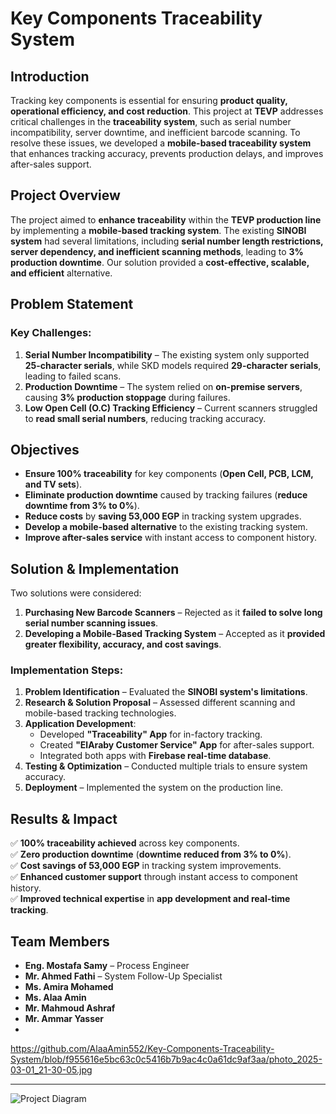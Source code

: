 # Key Components Traceability System  

## Introduction  
Tracking key components is essential for ensuring **product quality, operational efficiency, and cost reduction**. This project at **TEVP** addresses critical challenges in the **traceability system**, such as serial number incompatibility, server downtime, and inefficient barcode scanning. To resolve these issues, we developed a **mobile-based traceability system** that enhances tracking accuracy, prevents production delays, and improves after-sales support.  

## Project Overview  
The project aimed to **enhance traceability** within the **TEVP production line** by implementing a **mobile-based tracking system**. The existing **SINOBI system** had several limitations, including **serial number length restrictions, server dependency, and inefficient scanning methods**, leading to **3% production downtime**. Our solution provided a **cost-effective, scalable, and efficient** alternative.  

## Problem Statement  
### **Key Challenges:**  
1. **Serial Number Incompatibility** – The existing system only supported **25-character serials**, while SKD models required **29-character serials**, leading to failed scans.  
2. **Production Downtime** – The system relied on **on-premise servers**, causing **3% production stoppage** during failures.  
3. **Low Open Cell (O.C) Tracking Efficiency** – Current scanners struggled to **read small serial numbers**, reducing tracking accuracy.  

## Objectives  
- **Ensure 100% traceability** for key components (**Open Cell, PCB, LCM, and TV sets**).  
- **Eliminate production downtime** caused by tracking failures (**reduce downtime from 3% to 0%**).  
- **Reduce costs** by **saving 53,000 EGP** in tracking system upgrades.  
- **Develop a mobile-based alternative** to the existing tracking system.  
- **Improve after-sales service** with instant access to component history.  

## Solution & Implementation  
Two solutions were considered:  

1. **Purchasing New Barcode Scanners** – Rejected as it **failed to solve long serial number scanning issues**.  
2. **Developing a Mobile-Based Tracking System** – Accepted as it **provided greater flexibility, accuracy, and cost savings**.  

### **Implementation Steps:**  
1. **Problem Identification** – Evaluated the **SINOBI system's limitations**.  
2. **Research & Solution Proposal** – Assessed different scanning and mobile-based tracking technologies.  
3. **Application Development**:  
   - Developed **"Traceability" App** for in-factory tracking.  
   - Created **"ElAraby Customer Service" App** for after-sales support.  
   - Integrated both apps with **Firebase real-time database**.  
4. **Testing & Optimization** – Conducted multiple trials to ensure system accuracy.  
5. **Deployment** – Implemented the system on the production line.  

## Results & Impact  
✅ **100% traceability achieved** across key components.  
✅ **Zero production downtime** (**downtime reduced from 3% to 0%**).  
✅ **Cost savings of 53,000 EGP** in tracking system improvements.  
✅ **Enhanced customer support** through instant access to component history.  
✅ **Improved technical expertise** in **app development and real-time tracking**.  

## Team Members  
- **Eng. Mostafa Samy** – Process Engineer  
- **Mr. Ahmed Fathi** – System Follow-Up Specialist  
- **Ms. Amira Mohamed**  
- **Ms. Alaa Amin**  
- **Mr. Mahmoud Ashraf**  
- **Mr. Ammar Yasser**
- 
https://github.com/AlaaAmin552/Key-Components-Traceability-System/blob/f955616e5bc63c0c5416b7b9ac4c0a61dc9af3aa/photo_2025-03-01_21-30-05.jpg

---

![Project Diagram](T-image.png)  
